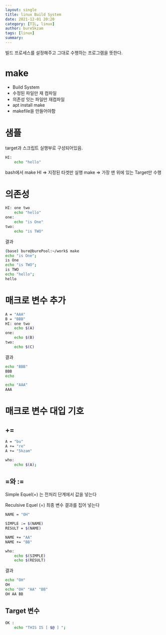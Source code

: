 ```yaml
---
layout: single
title: linux Build System
date: 2021-12-01 20:20
category: [TIL, linux]
author: bure5kzam
tags: [linux]
summary: 
---
```

빌드 프로세스를 설정해주고 그대로 수행하는 프로그램을 뜻한다.

# make

- Build System
- 수정된 파일만 재 컴파일
- 의존성 잇는 파일만 재컴파일
- apt install make
- makefile을 만들어야함

# 샘플

target과 스크립트 실행부로 구성되어있음.
```bash
HI:
    echo "hello"
```
bash에서 
make HI => 지정된 타겟만 실행
make => 가장 맨 위에 있는 Target만 수행

# 의존성

```bash
HI: one two
    echo "hello"
one:
    echo "is One"
two:
    echo "is TWO"
```

결과
```bash
(base) bure@burePool:~/work$ make
echo "is One";
is One
echo "is TWO";
is TWO
echo "hello";
hello
```

# 매크로 변수 추가

```bash
A = "AAA"
B = "BBB"
HI: one two
    echo $(A)
one:
    echo $(B)
two:
    echo $(C)
```

결과
```bash
echo "BBB"
BBB
echo 

echo "AAA"
AAA

```

# 매크로 변수 대입 기호

## +=
```bash
A = "bu"
A += "re"
A += "5kzam"

who:
    echo $(A);
```

## =와 :=

Simple Equel(=) 는 전처리 단계에서 값을 넣는다 

Reculsive Equel (=) 
최종 변수 결과를 집어 넣는다

```bash
NAME = "OH"

SIMPLE := $(NAME)
RESULT = $(NAME)

NAME += "AA"
NAME += "BB"

who:
    echo $(SIMPLE)
    echo $(RESULT)
```

결과

```bash
echo "OH"
OH
echo "OH" "AA" "BB"
OH AA BB
```

## Target 변수

```bash
OK :
    echo "THIS IS [ $@ ] ";
```